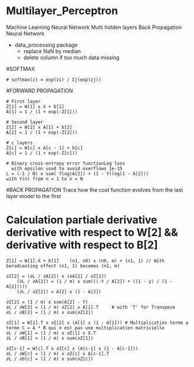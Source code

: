 # Multilayer_Perceptron
  Machine Learning Neural Network
    Multi hidden layers
    Back Propagation Neural Network
  
  - data_processing package
    - replace NaN by median
    - delete column if too much data missing
   
#SOFTMAX
    
    # softmax(z) = exp(zi) / Σj(exp(zj))
 
#FORWARD PROPAGATION

    # First layer
    Z[1] = W[1] x X + b[1]
    A[1] = 1 / (1 + exp(-Z[1]))

    # Second layer
    Z[2] = W[2] x A[1] + b[2]
    A[2] = 1 / (1 + exp(-Z[2]))

    # c layers
    Z[c] = W[c] x A[c - 1] + b[c]
    A[c] = 1 / (1 + exp(-Z[c]))

    # Binary cross-entropy error functionLog loss 
      with epsilon used to avoid overflows 1e-15
    L = (-1 / N) x sum( Ylog(A[2]) + (1 - Y)log(1 - A[2]))
    with Y(n) from n = 1 to n = N

#BACK PROPAGATION
  Trace how the cost function evolves from the last layer model to the first
  
  # Calculation partiale derivative derivative with respect to W[2] && derivative with respect to B[2] 
    Z[1] = W[1].X + b[1]    (n1, n0) x (n0, m) + (n1, 1) // With boradcasting effect (n1, 1) becomes (n1, m)
    
    ∂Z[2] = (∂L / ∂A[2]) x (∂A[2] / ∂Z[2])
        (∂L / ∂A[2]) = (1 / m) x sum(((-Y / A[2]) + ((1 - y) / (1 - A[2]))))
        (∂L / ∂Z[2]) = A[2] x (1 - A[2])
    
    ∂Z[2] = (1 / m) x sum(A[2] - Y)
    ∂L / ∂W[2] = (1 / m) ∂Z[2] x A[1].T     # with 'T' for Transpose
    ∂L / ∂B[2] = (1 / m) x sum(∂Z[2])
    
    ∂Z[1] = W[2].T x ∂Z[2] x (A[1] x (1 - A[1])) # Multiplication terme a terme C = A * B qui n est pas une multiplication matricielle
    ∂L / ∂W[1] = (1 / m) x ∂Z[1] x X.T
    ∂L / ∂B[1] = (1 / m) x sum(∂Z[1])

    ∂Z[c-1] = W[c].T x ∂Z[c] x (A[c-1] x (1 - A[c-1])) 
    ∂L / ∂W[c] = (1 / m) x ∂Z[c] x A[c-1].T
    ∂L / ∂b[c] = (1 / m) x sum(∂Z[c])

  
    
